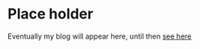 # Place holder

Eventually my blog will appear here, until then [see here][myblog]

[myblog]: https://blog.ceard.tech/
